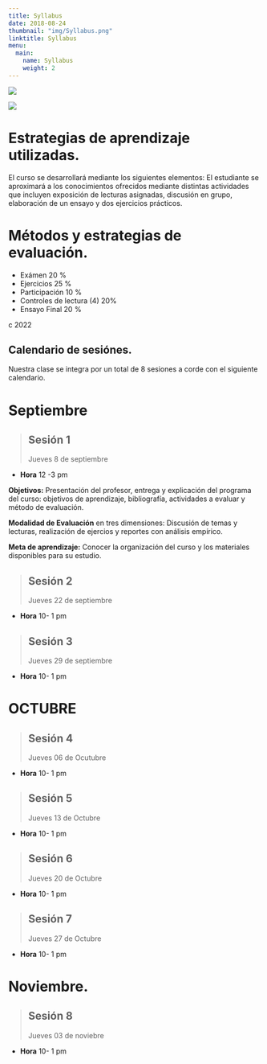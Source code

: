 ```yaml
---
title: Syllabus
date: 2018-08-24
thumbnail: "img/Syllabus.png"
linktitle: Syllabus
menu:
  main:
    name: Syllabus
    weight: 2
---
```


  
  ![](/img/Syllabus2.png)

![](/img/Syllabus3.png)

# Estrategias de aprendizaje utilizadas.

El curso se desarrollará mediante los siguientes elementos:
  El estudiante se aproximará a los conocimientos ofrecidos mediante distintas actividades que incluyen exposición de lecturas asignadas, discusión en grupo, elaboración de un ensayo y dos ejercicios prácticos.


# Métodos y estrategias de evaluación.

*	Exámen                   20 %
*	Ejercicios               25 %
* Participación            10 %
* Controles de lectura (4) 20%
* Ensayo Final             20 %


c 2022


## Calendario de sesiónes.

Nuestra clase se integra por un total de 8 sesiones a corde con el siguiente calendario.

# Septiembre

> ## Sesión 1
> Jueves 8 de septiembre  

- **Hora** 12 -3 pm 

**Objetivos:** Presentación del profesor, entrega y explicación del programa del curso: objetivos de aprendizaje, bibliografía, actividades a evaluar y método de evaluación.

**Modalidad de Evaluación** en tres dimensiones: Discusión de temas y lecturas, realización de ejercios y reportes con análisis empírico.

**Meta de aprendizaje:** Conocer la organización del curso y los materiales disponibles para su estudio.

> ## Sesión 2
> Jueves 22 de septiembre  

- **Hora** 10- 1 pm

> ## Sesión 3
> Jueves 29 de septiembre  

- **Hora** 10- 1 pm

# OCTUBRE

> ## Sesión 4
> Jueves 06 de Ocutubre  

- **Hora** 10- 1 pm


> ## Sesión 5
> Jueves 13 de Octubre  

- **Hora** 10- 1 pm

> ## Sesión 6
> Jueves 20 de Octubre  

- **Hora** 10- 1 pm

> ## Sesión 7
> Jueves 27 de Octubre  

- **Hora** 10- 1 pm

# Noviembre.

> ## Sesión 8
> Jueves 03 de noviebre  

- **Hora** 10- 1 pm


